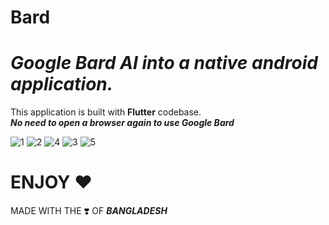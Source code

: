 # Bard
# _Google Bard AI into a native android application._
This application is built with **Flutter** codebase.  
**_No need to open a browser again to use Google Bard_**

![1](https://github.com/NayemAhmedNiloy/Bard/assets/71997569/52bd757e-bafe-440b-adc6-e4a5a0a682ff)
![2](https://github.com/NayemAhmedNiloy/Bard/assets/71997569/831ebb67-1216-470b-b86c-06e1800bb8d2)
![4](https://github.com/NayemAhmedNiloy/Bard/assets/71997569/d72aac69-3995-471f-aa0b-f96e4e6b45c7)
![3](https://github.com/NayemAhmedNiloy/Bard/assets/71997569/fc9f980f-285f-4613-974e-67802636809e)
![5](https://github.com/NayemAhmedNiloy/Bard/assets/71997569/b437638f-0210-4f4b-80d4-d1c7aef36b4d)

# ENJOY ❤️
MADE WITH THE ❣️ OF **_BANGLADESH_** 


